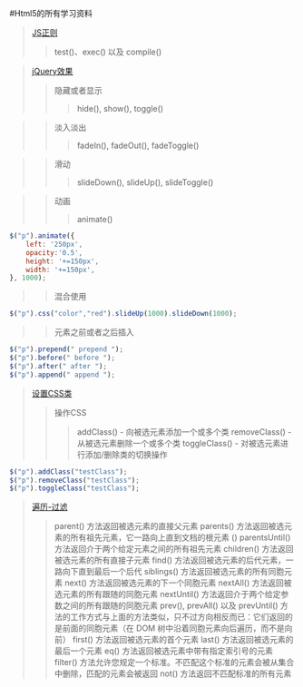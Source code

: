 #Html5的所有学习资料

>[JS正则](http://www.w3school.com.cn/js/js_obj_regexp.asp)
>>test()、exec() 以及 compile()

>[jQuery效果](http://www.w3school.com.cn/jquery/jquery_fade.asp)
>>隐藏或者显示
>>>hide(), show(), toggle()

>>淡入淡出
>>>fadeIn(), fadeOut(), fadeToggle()

>>滑动
>>>slideDown(), slideUp(), slideToggle()

>>动画
>>>animate()
```js
$("p").animate({
	left: '250px',
    opacity:'0.5',
    height: '+=150px',
    width: '+=150px',
}, 1000);
```

>>混合使用
```js
$("p").css("color","red").slideUp(1000).slideDown(1000);
```

>>元素之前或者之后插入
```js
$("p").prepend(" prepend ");
$("p").before(" before ");
$("p").after(" after ");
$("p").append(" append ");
```

>[设置CSS类](http://www.w3school.com.cn/jquery/jquery_css_classes.asp)
>>操作CSS
>>>addClass() - 向被选元素添加一个或多个类 
>>>removeClass() - 从被选元素删除一个或多个类 
>>>toggleClass() - 对被选元素进行添加/删除类的切换操作 
```js
$("p").addClass("testClass");
$("p").removeClass("testClass");
$("p").toggleClass("testClass");
```

>[遍历-过滤](http://www.w3school.com.cn/jquery/jquery_traversing_filtering.asp)
>>parent() 方法返回被选元素的直接父元素
>>parents() 方法返回被选元素的所有祖先元素，它一路向上直到文档的根元素 (<html>)
>>parentsUntil() 方法返回介于两个给定元素之间的所有祖先元素
>>children() 方法返回被选元素的所有直接子元素
>>find() 方法返回被选元素的后代元素，一路向下直到最后一个后代
>>siblings() 方法返回被选元素的所有同胞元素
>>next() 方法返回被选元素的下一个同胞元素
>>nextAll() 方法返回被选元素的所有跟随的同胞元素
>>nextUntil() 方法返回介于两个给定参数之间的所有跟随的同胞元素
>>prev(), prevAll() 以及 prevUntil() 方法的工作方式与上面的方法类似，只不过方向相反而已：它们返回的是前面的同胞元素（在 DOM 树中沿着同胞元素向后遍历，而不是向前）
>>first() 方法返回被选元素的首个元素
>>last() 方法返回被选元素的最后一个元素
>>eq() 方法返回被选元素中带有指定索引号的元素
>>filter() 方法允许您规定一个标准。不匹配这个标准的元素会被从集合中删除，匹配的元素会被返回
>>not() 方法返回不匹配标准的所有元素